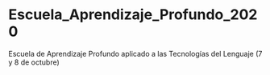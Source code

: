 # Escuela_Aprendizaje_Profundo_2020
Escuela de Aprendizaje Profundo aplicado a las Tecnologías del Lenguaje (7 y 8 de octubre)
